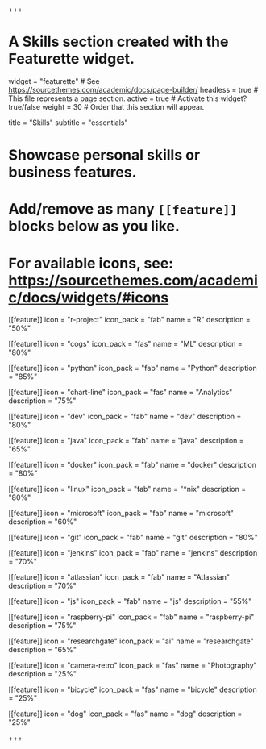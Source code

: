 +++
# A Skills section created with the Featurette widget.
widget = "featurette"  # See https://sourcethemes.com/academic/docs/page-builder/
headless = true  # This file represents a page section.
active = true  # Activate this widget? true/false
weight = 30  # Order that this section will appear.

title = "Skills"
subtitle = "essentials"

# Showcase personal skills or business features.
# 
# Add/remove as many `[[feature]]` blocks below as you like.
# 
# For available icons, see: https://sourcethemes.com/academic/docs/widgets/#icons

[[feature]]
  icon = "r-project"
  icon_pack = "fab"
  name = "R"
  description = "50%"
  
[[feature]]
  icon = "cogs"
  icon_pack = "fas"
  name = "ML"
  description = "80%"
  
[[feature]]
  icon = "python"
  icon_pack = "fab"
  name = "Python"
  description = "85%"
  
[[feature]]
  icon = "chart-line"
  icon_pack = "fas"
  name = "Analytics"
  description = "75%" 
  
[[feature]]
  icon = "dev"
  icon_pack = "fab"
  name = "dev"
  description = "80%"
  
[[feature]]
  icon = "java"
  icon_pack = "fab"
  name = "java"
  description = "65%"
  
[[feature]]
  icon = "docker"
  icon_pack = "fab"
  name = "docker"
  description = "80%"
  
[[feature]]
  icon = "linux"
  icon_pack = "fab"
  name = "*nix"
  description = "80%"
  
[[feature]]
  icon = "microsoft"
  icon_pack = "fab"
  name = "microsoft"
  description = "60%"
  
[[feature]]
  icon = "git"
  icon_pack = "fab"
  name = "git"
  description = "80%"
  
[[feature]]
  icon = "jenkins"
  icon_pack = "fab"
  name = "jenkins"
  description = "70%"
  
[[feature]]
  icon = "atlassian"
  icon_pack = "fab"
  name = "Atlassian"
  description = "70%"
  
[[feature]]
  icon = "js"
  icon_pack = "fab"
  name = "js"
  description = "55%"
  
[[feature]]
  icon = "raspberry-pi"
  icon_pack = "fab"
  name = "raspberry-pi"
  description = "75%"
  
[[feature]]
  icon = "researchgate"
  icon_pack = "ai"
  name = "researchgate"
  description = "65%"
  
[[feature]]
  icon = "camera-retro"
  icon_pack = "fas"
  name = "Photography"
  description = "25%"
  
[[feature]]
  icon = "bicycle"
  icon_pack = "fas"
  name = "bicycle"
  description = "25%"
  
[[feature]]
  icon = "dog"
  icon_pack = "fas"
  name = "dog"
  description = "25%"

+++
